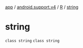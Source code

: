 [app](../../../index.md) / [android.support.v4](../../index.md) / [R](../index.md) / [string](./index.md)

# string

`class string`
`class string`